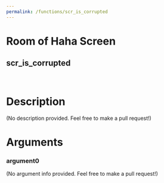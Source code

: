 ```yaml
---
permalink: /functions/scr_is_corrupted
---
```

# Room of Haha Screen  
## scr_is_corrupted  
&nbsp;  
# Description  
(No description provided. Feel free to make a pull request!) 
&nbsp;  
# Arguments
### argument0
(No argument info provided. Feel free to make a pull request!)
&nbsp;  


